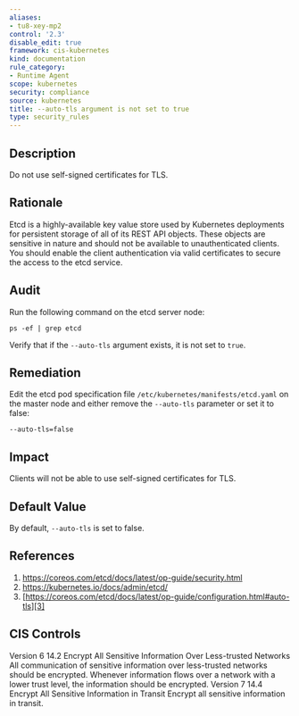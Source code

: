 ```yaml
---
aliases:
- tu8-xey-mp2
control: '2.3'
disable_edit: true
framework: cis-kubernetes
kind: documentation
rule_category:
- Runtime Agent
scope: kubernetes
security: compliance
source: kubernetes
title: --auto-tls argument is not set to true
type: security_rules
---
```


## Description

Do not use self-signed certificates for TLS.

## Rationale

Etcd is a highly-available key value store used by Kubernetes deployments for persistent storage of all of its REST API objects. These objects are sensitive in nature and should not be available to unauthenticated clients. You should enable the client authentication via valid certificates to secure the access to the etcd service.

## Audit

Run the following command on the etcd server node: 
```
ps -ef | grep etcd
```
Verify that if the `--auto-tls` argument exists, it is not set to `true`.

## Remediation

Edit the etcd pod specification file `/etc/kubernetes/manifests/etcd.yaml` on the master node and either remove the `--auto-tls` parameter or set it to false:

```
--auto-tls=false
```

## Impact

Clients will not be able to use self-signed certificates for TLS.

## Default Value

By default, `--auto-tls` is set to false.

## References

1. [https://coreos.com/etcd/docs/latest/op-guide/security.html ][1]
2. [https://kubernetes.io/docs/admin/etcd/ ][2]
3. [https://coreos.com/etcd/docs/latest/op-guide/configuration.html#auto-tls][3]

## CIS Controls

Version 6 14.2 Encrypt All Sensitive Information Over Less-trusted Networks All communication of sensitive information over less-trusted networks should be encrypted. Whenever information flows over a network with a lower trust level, the information should be encrypted. Version 7 14.4 Encrypt All Sensitive Information in Transit Encrypt all sensitive information in transit.                

[1]: https://coreos.com/etcd/docs/latest/op-guide/security.html 
[2]: https://kubernetes.io/docs/admin/etcd/ 
[3]: https://coreos.com/etcd/docs/latest/op-guide/configuration.html#auto-tls
